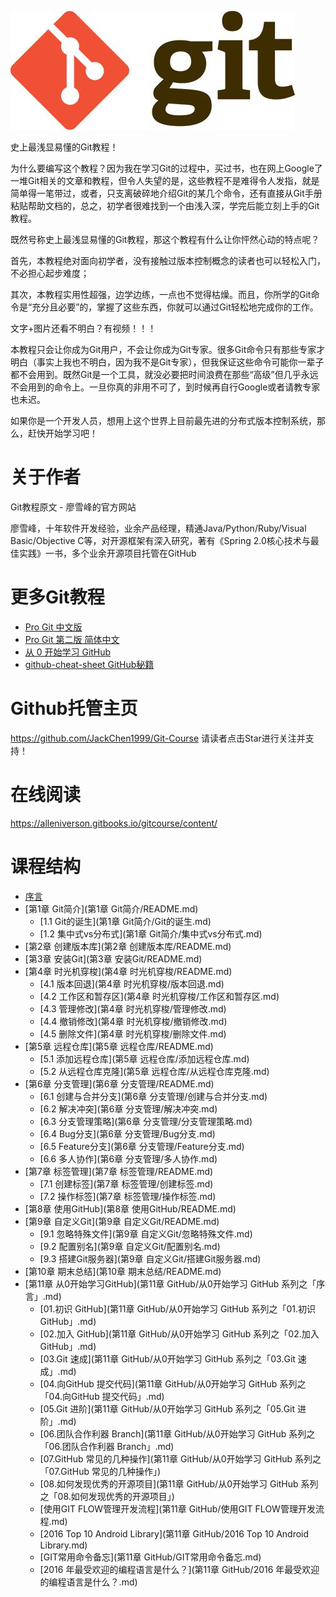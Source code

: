 ![git](assets/git0.jpg)

史上最浅显易懂的Git教程！

为什么要编写这个教程？因为我在学习Git的过程中，买过书，也在网上Google了一堆Git相关的文章和教程，但令人失望的是，这些教程不是难得令人发指，就是简单得一笔带过，或者，只支离破碎地介绍Git的某几个命令，还有直接从Git手册粘贴帮助文档的，总之，初学者很难找到一个由浅入深，学完后能立刻上手的Git教程。

既然号称史上最浅显易懂的Git教程，那这个教程有什么让你怦然心动的特点呢？

首先，本教程绝对面向初学者，没有接触过版本控制概念的读者也可以轻松入门，不必担心起步难度；

其次，本教程实用性超强，边学边练，一点也不觉得枯燥。而且，你所学的Git命令是“充分且必要”的，掌握了这些东西，你就可以通过Git轻松地完成你的工作。

文字+图片还看不明白？有视频！！！

本教程只会让你成为Git用户，不会让你成为Git专家。很多Git命令只有那些专家才明白（事实上我也不明白，因为我不是Git专家），但我保证这些命令可能你一辈子都不会用到。既然Git是一个工具，就没必要把时间浪费在那些“高级”但几乎永远不会用到的命令上。一旦你真的非用不可了，到时候再自行Google或者请教专家也未迟。

如果你是一个开发人员，想用上这个世界上目前最先进的分布式版本控制系统，那么，赶快开始学习吧！

# 关于作者

Git教程原文 - 廖雪峰的官方网站

廖雪峰，十年软件开发经验，业余产品经理，精通Java/Python/Ruby/Visual Basic/Objective C等，对开源框架有深入研究，著有《Spring 2.0核心技术与最佳实践》一书，多个业余开源项目托管在GitHub

# 更多Git教程

- [Pro Git 中文版](https://www.gitbook.com/book/0532/progit/details)
- [Pro Git 第二版 简体中文](https://www.gitbook.com/book/bingohuang/progit2/details)
- [从 0 开始学习 GitHub](https://www.gitbook.com/book/stormzhang/learn-github-from-zero/details)
- [github-cheat-sheet GitHub秘籍](https://github.com/tiimgreen/github-cheat-sheet/blob/master/README.zh-cn.md)

# Github托管主页

https://github.com/JackChen1999/Git-Course
请读者点击Star进行关注并支持！

# 在线阅读

https://alleniverson.gitbooks.io/gitcourse/content/

# 课程结构

* [序言](README.md)
* [第1章 Git简介](第1章 Git简介/README.md)
  * [1.1 Git的诞生](第1章 Git简介/Git的诞生.md)
  * [1.2 集中式vs分布式](第1章 Git简介/集中式vs分布式.md)
* [第2章 创建版本库](第2章 创建版本库/README.md)
* [第3章 安装Git](第3章 安装Git/README.md)
* [第4章 时光机穿梭](第4章 时光机穿梭/README.md)
  * [4.1 版本回退](第4章 时光机穿梭/版本回退.md)
  * [4.2 工作区和暂存区](第4章 时光机穿梭/工作区和暂存区.md)
  * [4.3 管理修改](第4章 时光机穿梭/管理修改.md)
  * [4.4 撤销修改](第4章 时光机穿梭/撤销修改.md)
  * [4.5 删除文件](第4章 时光机穿梭/删除文件.md)
* [第5章 远程仓库](第5章 远程仓库/README.md)
  * [5.1 添加远程仓库](第5章 远程仓库/添加远程仓库.md)
  * [5.2 从远程仓库克隆](第5章 远程仓库/从远程仓库克隆.md)
* [第6章 分支管理](第6章 分支管理/README.md)
  * [6.1 创建与合并分支](第6章 分支管理/创建与合并分支.md)
  * [6.2 解决冲突](第6章 分支管理/解决冲突.md)
  * [6.3 分支管理策略](第6章 分支管理/分支管理策略.md)
  * [6.4 Bug分支](第6章 分支管理/Bug分支.md)
  * [6.5 Feature分支](第6章 分支管理/Feature分支.md)
  * [6.6 多人协作](第6章 分支管理/多人协作.md)
* [第7章 标签管理](第7章 标签管理/README.md)
  * [7.1 创建标签](第7章 标签管理/创建标签.md)
  * [7.2 操作标签](第7章 标签管理/操作标签.md)
* [第8章 使用GitHub](第8章 使用GitHub/README.md)
* [第9章 自定义Git](第9章 自定义Git/README.md)
  * [9.1 忽略特殊文件](第9章 自定义Git/忽略特殊文件.md)
  * [9.2 配置别名](第9章 自定义Git/配置别名.md)
  * [9.3 搭建Git服务器](第9章 自定义Git/搭建Git服务器.md)
* [第10章 期末总结](第10章 期末总结/README.md)
* [第11章 从0开始学习GitHub](第11章 GitHub/从0开始学习 GitHub 系列之「序言」.md)
  * [01.初识 GitHub](第11章 GitHub/从0开始学习 GitHub 系列之「01.初识 GitHub」.md)
  * [02.加入 GitHub](第11章 GitHub/从0开始学习 GitHub 系列之「02.加入 GitHub」.md)
  * [03.Git 速成](第11章 GitHub/从0开始学习 GitHub 系列之「03.Git 速成」.md)
  * [04.向GitHub 提交代码](第11章 GitHub/从0开始学习 GitHub 系列之「04.向GitHub 提交代码」.md)
  * [05.Git 进阶](第11章 GitHub/从0开始学习 GitHub 系列之「05.Git 进阶」.md)
  * [06.团队合作利器 Branch](第11章 GitHub/从0开始学习 GitHub 系列之「06.团队合作利器 Branch」.md)
  * [07.GitHub 常见的几种操作](第11章 GitHub/从0开始学习 GitHub 系列之「07.GitHub 常见的几种操作」)
  * [08.如何发现优秀的开源项目](第11章 GitHub/从0开始学习 GitHub 系列之「08.如何发现优秀的开源项目」)
  * [使用GIT FLOW管理开发流程](第11章 GitHub/使用GIT FLOW管理开发流程.md)
  * [2016 Top 10 Android Library](第11章 GitHub/2016 Top 10 Android Library.md)
  * [GIT常用命令备忘](第11章 GitHub/GIT常用命令备忘.md)
  * [2016 年最受欢迎的编程语言是什么？](第11章 GitHub/2016 年最受欢迎的编程语言是什么？.md)